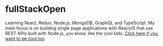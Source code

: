 # fullStackOpen

Learning React, Redux, Node.js, MongoDB, GraphQL and TypeScript. My main focus is on building single page applications with ReactJS that use REST APIs built with Node.js, you know, like the cool kids.
[Click here if you want to be cool too](https://fullstackopen.com/en/)
